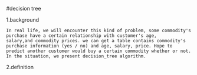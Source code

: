 #decision tree

1.background

    In real life, we will encounter this kind of problem, some commodity's purchase have a certain relationship with customer's age,
    salary,and commodity prices. we can get a table contains commodity's purchase information (yes / no) and age, salary, price. Hope to
    predict another customer would buy a certain commodity whether or not.
    In the situation, we present decision_tree algorithm.
    
2.definition

